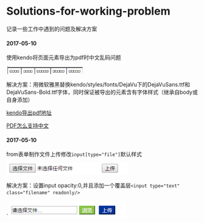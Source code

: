 # Solutions-for-working-problem
记录一些工作中遇到的问题及解决方案

#### 2017-05-10
使用kendo将页面元素导出为pdf时中文乱码问题

![中文乱码](src/kendo_pdf/src/images/error1.png)


解决方案：用微软雅黑替换kendo/styles/fonts/DejaVu下的DejaVuSans.ttf和DejaVuSans-Bold.ttf字体，同时保证被导出的元素含有字体样式（继承自body或自身添加）

[kendo导出pdf地址](http://docs.telerik.com/kendo-ui/framework/drawing/drawing-dom#configuration-Custom)

[PDF怎么支持中文](http://blog.csdn.net/miyawang21/article/details/59482889)

#### 2017-05-10
from表单制作文件上传修改```input[type="file"]```默认样式

![默认样式](src/file_upload/src/image/origin.png)

解决方案：设置input opacity:0,并且添加一个覆盖层```<input type="text" class="filename" readonly/>```

`![](src/file_upload/src/image/fileUpload.png)